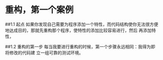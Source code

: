 # 重构，第一个案例

##1.1 起点
如果你发现自己需要为程序添加一个特性，而代码结构使你无法很方便地达成目的，那就先重构那个程序，使特性的添加比较容易进行，然后 再添加特性，

##1.2 重构的第一步
每当我要进行重构的时候，第一个步骤永远相同：我得为即将修改的代码建 立一组可靠的测试环境。

